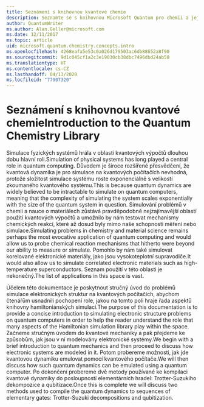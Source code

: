 ```yaml
---
title: Seznámení s knihovnou kvantové chemie
description: Seznamte se s knihovnou Microsoft Quantum pro chemii a jejím využitím při simulaci elektronických struktur na kvantových počítačích.
author: QuantumWriter
ms.author: Alan.Geller@microsoft.com
ms.date: 12/11/2017
ms.topic: article
uid: microsoft.quantum.chemistry.concepts.intro
ms.openlocfilehash: 4268eafa5e53c0a026d179503ac6db88652a8f90
ms.sourcegitcommit: 9d1c045cf1a2c3e19030cb38dbc7496dbd24ab58
ms.translationtype: HT
ms.contentlocale: cs-CZ
ms.lasthandoff: 04/13/2020
ms.locfileid: "77907320"
---
```

# <a name="introduction-to-the-quantum-chemistry-library"></a><span data-ttu-id="e71f4-103">Seznámení s knihovnou kvantové chemie</span><span class="sxs-lookup"><span data-stu-id="e71f4-103">Introduction to the Quantum Chemistry Library</span></span>

<span data-ttu-id="e71f4-104">Simulace fyzických systémů hrála v oblasti kvantových výpočtů dlouhou dobu hlavní roli.</span><span class="sxs-lookup"><span data-stu-id="e71f4-104">Simulation of physical systems has long played a central role in quantum computing.</span></span>  <span data-ttu-id="e71f4-105">Důvodem je široce rozšířené přesvědčení, že kvantová dynamika je pro simulace na kvantových počítačích nevhodná, protože složitost simulace systému roste exponenciálně s velikostí zkoumaného kvantového systému.</span><span class="sxs-lookup"><span data-stu-id="e71f4-105">This is because quantum dynamics are widely believed to be intractable to simulate on quantum computers, meaning that the complexity of simulating the system scales exponentially with the size of the quantum system in question.</span></span>  <span data-ttu-id="e71f4-106">Simulování problémů v chemii a nauce o materiálech zůstává pravděpodobně nejzajímavější oblastí použití kvantových výpočtů a umožnilo by nám testovat mechanismy chemických reakcí, které až dosud byly mimo naše schopnosti měření nebo simulace.</span><span class="sxs-lookup"><span data-stu-id="e71f4-106">Simulating problems in chemistry and material science remains perhaps the most evocative application of quantum computing and would allow us to probe chemical reaction mechanisms that hitherto were beyond our ability to measure or simulate.</span></span>  <span data-ttu-id="e71f4-107">Pomohlo by nám také simulovat korelované elektronické materiály, jako jsou vysokoteplotní supravodiče.</span><span class="sxs-lookup"><span data-stu-id="e71f4-107">It would also allow us to simulate correlated electronic materials such as high-temperature superconductors.</span></span> <span data-ttu-id="e71f4-108">Seznam použití v této oblasti je nekonečný.</span><span class="sxs-lookup"><span data-stu-id="e71f4-108">The list of applications in this space is vast.</span></span>

<span data-ttu-id="e71f4-109">Účelem této dokumentace je poskytnout stručný úvod do problémů simulace elektronických struktur na kvantových počítačích, abychom čtenářům usnadnili pochopení role, jakou na tomto poli hraje řada aspektů knihovny hamiltoniánských simulací.</span><span class="sxs-lookup"><span data-stu-id="e71f4-109">The purpose of this documentation is to provide a concise introduction to simulating electronic structure problems on quantum computers in order to help the reader understand the role that many aspects of the Hamiltonian simulation library play within the space.</span></span>  <span data-ttu-id="e71f4-110">Začneme stručným úvodem do kvantové mechaniky a pak přejdeme ke způsobům, jak jsou v ní modelovány elektronické systémy.</span><span class="sxs-lookup"><span data-stu-id="e71f4-110">We begin with a brief introduction to quantum mechanics and then proceed to discuss how electronic systems are modeled in it.</span></span>  <span data-ttu-id="e71f4-111">Potom probereme možnosti, jak jde kvantovou dynamiku emulovat pomocí kvantového počítače.</span><span class="sxs-lookup"><span data-stu-id="e71f4-111">We will then discuss how such quantum dynamics can be emulated using a quantum computer.</span></span>  <span data-ttu-id="e71f4-112">Po dokončení probereme dvě metody používané ke kompilaci kvantové dynamiky do posloupností elementárních hradel: Trotter-Suzukiho dekompozice a qubitizace.</span><span class="sxs-lookup"><span data-stu-id="e71f4-112">Once this is complete we will discuss two methods used to compile the quantum dynamics to sequences of elementary gates: Trotter-Suzuki decompositions and qubitization.</span></span>
